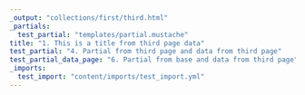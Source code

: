 ```yaml
---
_output: "collections/first/third.html"
_partials:
  test_partial: "templates/partial.mustache"
title: "1. This is a title from third page data"
test_partial: "4. Partial from third page and data from third page"
test_partial_data_page: "6. Partial from base and data from third page"
_imports:
  test_import: "content/imports/test_import.yml"
---
```


